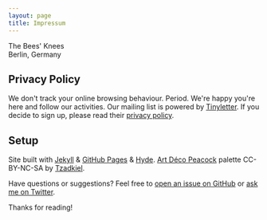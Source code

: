 ```yaml
---
layout: page
title: Impressum
---
```


<p class="message">
The Bees' Knees <br>
Berlin, Germany
</p>

## Privacy Policy

We don't track your online browsing behaviour. Period. We're happy you're here and follow our activities. Our mailing list is powered by [Tinyletter](https://tinyletter.com/). If you decide to sign up, please read their [privacy policy](https://mailchimp.com/legal/privacy/).

## Setup

Site built with [Jekyll](http://jekyllrb.com) & [GitHub Pages](https://pages.github.com) & [Hyde](http://hyde.getpoole.com). [Art Déco Peacock](http://www.colourlovers.com/palette/2047785/Art_D%C3%A9co_Peacock) palette CC-BY-NC-SA by [Tzadkiel](http://www.colourlovers.com/lover/Tzadkiel/).

Have questions or suggestions? Feel free to [open an issue on GitHub](https://github.com/bumbleblue/bees) or [ask me on Twitter](https://twitter.com/bumblblu).

Thanks for reading!
